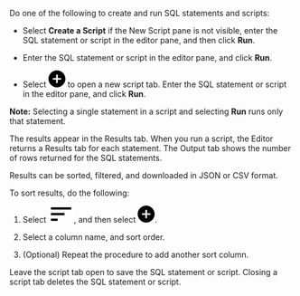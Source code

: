 
Do one of the following to create and run SQL statements and scripts:

-   Select **Create a Script** if the New Script pane is not visible, enter the SQL statement or script in the editor pane, and then click **Run**.

-   Enter the SQL statement or script in the editor pane, and click **Run**.

-   Select ![""](Images/ebt1659745488877.svg) to open a new script tab. Enter the SQL statement or script in the editor pane, and click **Run**.


**Note:** Selecting a single statement in a script and selecting **Run** runs only that statement.

The results appear in the Results tab. When you run a script, the Editor returns a Results tab for each statement. The Output tab shows the number of rows returned for the SQL statements.

Results can be sorted, filtered, and downloaded in JSON or CSV format.

To sort results, do the following:

1.  Select ![""](Images/gqw1662847744918.svg), and then select ![""](Images/ebt1659745488877.svg).

1.  Select a column name, and sort order.

1.  (Optional) Repeat the procedure to add another sort column.


Leave the script tab open to save the SQL statement or script. Closing a script tab deletes the SQL statement or script.

